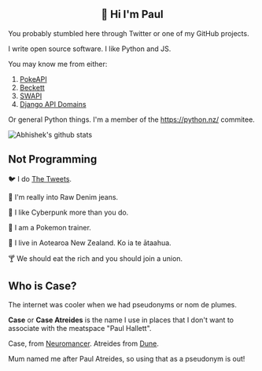 <h2 align="center">👋 Hi I'm Paul</h2>

You probably stumbled here through Twitter or one of my GitHub projects.

I write open source software. I like Python and JS.

You may know me from either:

1) [PokeAPI](https://github.com/pokeapi/pokeapi)
2) [Beckett](https://github.com/phalt/beckett)
3) [SWAPI](https://github.com/phalt/swapi)
4) [Django API Domains](https://github.com/phalt/django-api-domains)

Or general Python things. I'm a member of the https://python.nz/ commitee.

![Abhishek's github stats](https://github-readme-stats.vercel.app/api?username=phalt&show_icons=true&hide_border=true)

## Not Programming

🐦 I do [The Tweets](https://twitter.com/phalt_).

👖 I'm really into Raw Denim jeans.

🤖 I like Cyberpunk more than you do.

🐉 I am a Pokemon trainer.

🦎 I live in Aotearoa New Zealand. Ko ia te ātaahua.

🍸 We should eat the rich and you should join a union.

## Who is Case?

The internet was cooler when we had pseudonyms or nom de plumes.

**Case** or **Case Atreides** is the name I use in places that I don't want to associate with the meatspace "Paul Hallett".

Case, from [Neuromancer](https://en.wikipedia.org/wiki/Neuromancer). Atreides from [Dune](https://en.wikipedia.org/wiki/Dune_(novel)).

Mum named me after Paul Atreides, so using that as a pseudonym is out!
